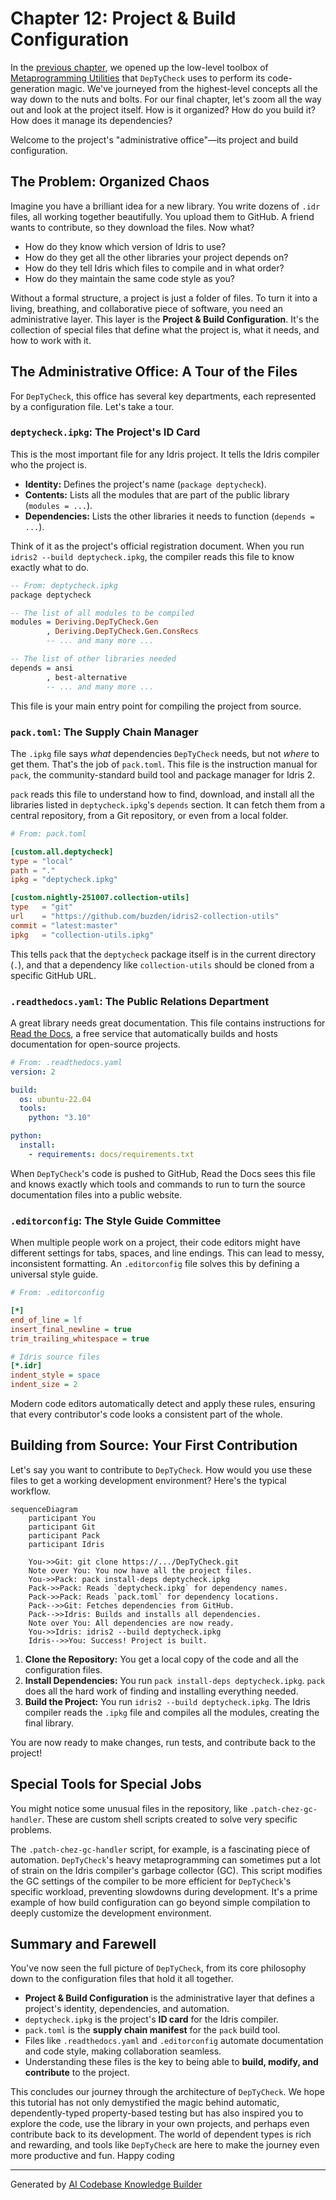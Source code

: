 # Chapter 12: Project & Build Configuration

In the [previous chapter](11_metaprogramming_utilities_.md), we opened up the low-level toolbox of [Metaprogramming Utilities](11_metaprogramming_utilities_.md) that `DepTyCheck` uses to perform its code-generation magic. We've journeyed from the highest-level concepts all the way down to the nuts and bolts. For our final chapter, let's zoom all the way out and look at the project itself. How is it organized? How do you build it? How does it manage its dependencies?

Welcome to the project's "administrative office"—its project and build configuration.

## The Problem: Organized Chaos

Imagine you have a brilliant idea for a new library. You write dozens of `.idr` files, all working together beautifully. You upload them to GitHub. A friend wants to contribute, so they download the files. Now what?

*   How do they know which version of Idris to use?
*   How do they get all the other libraries your project depends on?
*   How do they tell Idris which files to compile and in what order?
*   How do they maintain the same code style as you?

Without a formal structure, a project is just a folder of files. To turn it into a living, breathing, and collaborative piece of software, you need an administrative layer. This layer is the **Project & Build Configuration**. It's the collection of special files that define what the project is, what it needs, and how to work with it.

## The Administrative Office: A Tour of the Files

For `DepTyCheck`, this office has several key departments, each represented by a configuration file. Let's take a tour.

### `deptycheck.ipkg`: The Project's ID Card

This is the most important file for any Idris project. It tells the Idris compiler who the project is.

*   **Identity:** Defines the project's name (`package deptycheck`).
*   **Contents:** Lists all the modules that are part of the public library (`modules = ...`).
*   **Dependencies:** Lists the other libraries it needs to function (`depends = ...`).

Think of it as the project's official registration document. When you run `idris2 --build deptycheck.ipkg`, the compiler reads this file to know exactly what to do.

```idris
-- From: deptycheck.ipkg
package deptycheck

-- The list of all modules to be compiled
modules = Deriving.DepTyCheck.Gen
        , Deriving.DepTyCheck.Gen.ConsRecs
        -- ... and many more ...

-- The list of other libraries needed
depends = ansi
        , best-alternative
        -- ... and many more ...
```
This file is your main entry point for compiling the project from source.

### `pack.toml`: The Supply Chain Manager

The `.ipkg` file says *what* dependencies `DepTyCheck` needs, but not *where* to get them. That's the job of `pack.toml`. This file is the instruction manual for `pack`, the community-standard build tool and package manager for Idris 2.

`pack` reads this file to understand how to find, download, and install all the libraries listed in `deptycheck.ipkg`'s `depends` section. It can fetch them from a central repository, from a Git repository, or even from a local folder.

```toml
# From: pack.toml

[custom.all.deptycheck]
type = "local"
path = "."
ipkg = "deptycheck.ipkg"

[custom.nightly-251007.collection-utils]
type   = "git"
url    = "https://github.com/buzden/idris2-collection-utils"
commit = "latest:master"
ipkg   = "collection-utils.ipkg"
```
This tells `pack` that the `deptycheck` package itself is in the current directory (`.`), and that a dependency like `collection-utils` should be cloned from a specific GitHub URL.

### `.readthedocs.yaml`: The Public Relations Department

A great library needs great documentation. This file contains instructions for [Read the Docs](https://readthedocs.org/), a free service that automatically builds and hosts documentation for open-source projects.

```yaml
# From: .readthedocs.yaml
version: 2

build:
  os: ubuntu-22.04
  tools:
    python: "3.10"

python:
  install:
    - requirements: docs/requirements.txt
```
When `DepTyCheck`'s code is pushed to GitHub, Read the Docs sees this file and knows exactly which tools and commands to run to turn the source documentation files into a public website.

### `.editorconfig`: The Style Guide Committee

When multiple people work on a project, their code editors might have different settings for tabs, spaces, and line endings. This can lead to messy, inconsistent formatting. An `.editorconfig` file solves this by defining a universal style guide.

```ini
# From: .editorconfig

[*]
end_of_line = lf
insert_final_newline = true
trim_trailing_whitespace = true

# Idris source files
[*.idr]
indent_style = space
indent_size = 2
```
Modern code editors automatically detect and apply these rules, ensuring that every contributor's code looks a consistent part of the whole.

## Building from Source: Your First Contribution

Let's say you want to contribute to `DepTyCheck`. How would you use these files to get a working development environment? Here's the typical workflow.

```mermaid
sequenceDiagram
    participant You
    participant Git
    participant Pack
    participant Idris

    You->>Git: git clone https://.../DepTyCheck.git
    Note over You: You now have all the project files.
    You->>Pack: pack install-deps deptycheck.ipkg
    Pack->>Pack: Reads `deptycheck.ipkg` for dependency names.
    Pack->>Pack: Reads `pack.toml` for dependency locations.
    Pack-->>Git: Fetches dependencies from GitHub.
    Pack-->>Idris: Builds and installs all dependencies.
    Note over You: All dependencies are now ready.
    You->>Idris: idris2 --build deptycheck.ipkg
    Idris-->>You: Success! Project is built.
```

1.  **Clone the Repository:** You get a local copy of the code and all the configuration files.
2.  **Install Dependencies:** You run `pack install-deps deptycheck.ipkg`. `pack` does all the hard work of finding and installing everything needed.
3.  **Build the Project:** You run `idris2 --build deptycheck.ipkg`. The Idris compiler reads the `.ipkg` file and compiles all the modules, creating the final library.

You are now ready to make changes, run tests, and contribute back to the project!

## Special Tools for Special Jobs

You might notice some unusual files in the repository, like `.patch-chez-gc-handler`. These are custom shell scripts created to solve very specific problems.

The `.patch-chez-gc-handler` script, for example, is a fascinating piece of automation. `DepTyCheck`'s heavy metaprogramming can sometimes put a lot of strain on the Idris compiler's garbage collector (GC). This script modifies the GC settings of the compiler to be more efficient for `DepTyCheck`'s specific workload, preventing slowdowns during development. It's a prime example of how build configuration can go beyond simple compilation to deeply customize the development environment.

## Summary and Farewell

You've now seen the full picture of `DepTyCheck`, from its core philosophy down to the configuration files that hold it all together.

*   **Project & Build Configuration** is the administrative layer that defines a project's identity, dependencies, and automation.
*   `deptycheck.ipkg` is the project's **ID card** for the Idris compiler.
*   `pack.toml` is the **supply chain manifest** for the `pack` build tool.
*   Files like `.readthedocs.yaml` and `.editorconfig` automate documentation and code style, making collaboration seamless.
*   Understanding these files is the key to being able to **build, modify, and contribute** to the project.

This concludes our journey through the architecture of `DepTyCheck`. We hope this tutorial has not only demystified the magic behind automatic, dependently-typed property-based testing but has also inspired you to explore the code, use the library in your own projects, and perhaps even contribute back to its development. The world of dependent types is rich and rewarding, and tools like `DepTyCheck` are here to make the journey even more productive and fun. Happy coding

---

Generated by [AI Codebase Knowledge Builder](https://github.com/The-Pocket/Tutorial-Codebase-Knowledge)
